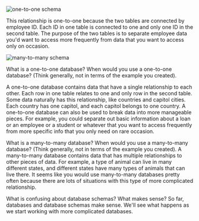![one-to-one schema](/imgs/one-to-one.png)


This relationship is one-to-one because the two tables are connected by
 employee ID. Each ID in one table is connected to one and only one ID
 in the second table. The purpose of the two tables is to separate
 employee data you'd want to access more frequently from data that you
 want to access only on occasion.

![many-to-many schema](/imgs/many-to-many.png)


What is a one-to-one database?
When would you use a one-to-one database? (Think generally, not in terms of the example you created).

A one-to-one database contains data that have a single relationship to
each other. Each row in one table relates to one and only row in the
second table. Some data naturally has this relationship, like countries
and capitol cities. Each country has one capitol, and each capitol
belongs to one country. A one-to-one database can also be used to break
data into more manageable pieces. For example, you could separate out
basic information about a loan or an employee or a student or whatever
that you want to access frequently from more specific info that you only
need on rare occasion.

What is a many-to-many database?
When would you use a many-to-many database? (Think generally, not in terms of the example you created).
A many-to-many database contains data that has multiple relationships to
other pieces of data. For example, a type of animal can live in many
different states, and different states have many types of animals that
can live there.
It seems like you would use many-to-many databases pretty often because
there are lots of situations with this type of more complicated
relationship.

What is confusing about database schemas? What makes sense?
So far, databases and database schemas make sense. We'll see what
happens as we start working with more complicated databases.